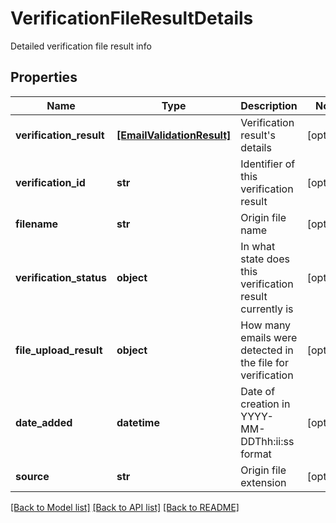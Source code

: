 # VerificationFileResultDetails

Detailed verification file result info
## Properties
Name | Type | Description | Notes
------------ | ------------- | ------------- | -------------
**verification_result** | [**[EmailValidationResult]**](EmailValidationResult.md) | Verification result&#39;s details | [optional] 
**verification_id** | **str** | Identifier of this verification result | [optional] 
**filename** | **str** | Origin file name | [optional] 
**verification_status** | **object** | In what state does this verification result currently is | [optional] 
**file_upload_result** | **object** | How many emails were detected in the file for verification | [optional] 
**date_added** | **datetime** | Date of creation in YYYY-MM-DDThh:ii:ss format | [optional] 
**source** | **str** | Origin file extension | [optional] 

[[Back to Model list]](../README.md#documentation-for-models) [[Back to API list]](../README.md#documentation-for-api-endpoints) [[Back to README]](../README.md)


